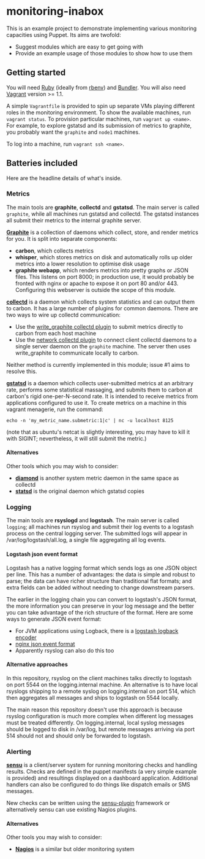 # monitoring-inabox

This is an example project to demonstrate implementing various
monitoring capacities using Puppet. Its aims are twofold:

 * Suggest modules which are easy to get going with
 * Provide an example usage of those modules to show how to use them

## Getting started

You will need [Ruby](http://www.ruby-lang.org/) (ideally from
[rbenv](https://github.com/sstephenson/rbenv)) and
[Bundler](http://gembundler.com/). You will also need
[Vagrant](http://www.vagrantup.com/) version >= 1.1.

A simple `Vagrantfile` is provided to spin up separate VMs playing
different roles in the monitoring environment. To show the available
machines, run `vagrant status`. To provision particular machines, run
`vagrant up <name>`. For example, to explore gstatsd and its
submission of metrics to graphite, you probably want the `graphite`
and `node1` machines.

To log into a machine, run `vagrant ssh <name>`.

## Batteries included

Here are the headline details of what's inside.

### Metrics

The main tools are **graphite**, **collectd** and **gstatsd**. The
main server is called `graphite`, while all machines run gstatsd and
collectd. The gstatsd instances all submit their metrics to the
internal graphite server.

[**Graphite**](http://graphite.readthedocs.org/en/latest/) is a
collection of daemons which collect, store, and render metrics for
you. It is split into separate components:

 * **carbon**, which collects metrics
 * **whisper**, which stores metrics on disk and automatically rolls
     up older metrics into a lower resolution to optimise disk usage
 * **graphite webapp**, which renders metrics into pretty graphs or
       JSON files. This listens on port 8000; in production use, it
       would probably be fronted with nginx or apache to expose it on
       port 80 and/or 443. Configuring this webserver is outside the
       scope of this module.

[**collectd**](http://collectd.org/) is a daemon which collects
system statistics and can output them to carbon. It has a large
number of plugins for common daemons. There are two ways to wire up
collectd communication:

 * Use the
   [write_graphite collectd plugin](https://collectd.org/wiki/index.php/Plugin:Write_Graphite)
   to submit metrics directly to carbon from each host machine
 * Use the
   [network collectd plugin](https://collectd.org/wiki/index.php/Plugin:Network)
   to connect client collectd daemons to a single server daemon on the
   `graphite` machine. The server then uses write_graphite to
   communicate locally to carbon.

Neither method is currently implemented in this module; issue #1 aims
to resolve this.

[**gstatsd**](https://github.com/phensley/gstatsd) is a daemon which
collects user-submitted metrics at an arbitrary rate, performs some
statistical massaging, and submits them to carbon at carbon's rigid
one-per-N-second rate. It is intended to receive metrics from
applications configured to use it. To create metrics on a machine in
this vagrant menagerie, run the command:

    echo -n 'my_metric_name.submetric:1|c' | nc -u localhost 8125

(note that as ubuntu's netcat is slightly interesting, you may have to
kill it with SIGINT; nevertheless, it will still submit the metric.)

#### Alternatives

Other tools which you may wish to consider:

 * [**diamond**](http://opensource.brightcove.com/project/diamond) is
   another system metric daemon in the same space as collectd
 * [**statsd**](https://github.com/etsy/statsd/) is the original
   daemon which gstatsd copies

### Logging

The main tools are **rsyslogd** and **logstash**. The main server is
called `logging`; all machines run rsyslog and submit their log events
to a logstash process on the central logging server. The submitted
logs will appear in /var/log/logstash/all.log, a single file
aggregating all log events.

#### Logstash json event format

Logstash has a native logging format which sends logs as one JSON
object per line. This has a number of advantages: the data is simple
and robust to parse; the data can have richer structure than
traditional flat formats; and extra fields can be added without
needing to change downstream parsers.

The earlier in the logging chain you can convert to logstash's JSON
format, the more information you can preserve in your log message and
the better you can take advantage of the rich structure of the
format. Here are some ways to generate JSON event format:

 * For JVM applications using Logback, there is a
   [logstash logback encoder](https://github.com/logstash/logstash-logback-encoder)
 * [nginx json event format](http://blog.pkhamre.com/2012/08/23/logging-to-logstash-json-format-in-nginx/)
 * Apparently rsyslog can also do this too

#### Alternative approaches

In this repository, rsyslog on the client machines talks directly to
logstash on port 5544 on the logging.internal machine. An alternative
is to have local rsyslogs shipping to a remote syslog on
logging.internal on port 514, which then aggregates all messages and
ships to logstash on 5544 locally.

The main reason this repository doesn't use this approach is because
rsyslog configuration is much more complex when different log messages
must be treated differently. On logging.internal, local syslog
messages should be logged to disk in /var/log, but remote messages
arriving via port 514 should not and should only be forwarded to
logstash.

### Alerting

[**sensu**](http://sensuapp.org/) is a client/server system for running
monitoring checks and handling results. Checks are defined in the puppet
manifests (a very simple example is provided) and resultings displayed
on a dashboard application. Additional handlers can also be configured
to do things like dispatch emails or SMS messages.

New checks can be written using the
[sensu-plugin](https://github.com/sensu/sensu-plugin) framework or
alternatively sensu can use existing Nagios plugins.

#### Alternatives

Other tools you may wish to consider:

 * [**Nagios**](http://www.nagios.org/) is a similar but older
   monitoring system
